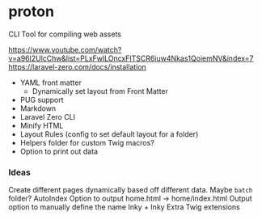 # proton
CLI Tool for compiling web assets


https://www.youtube.com/watch?v=a96l2UlcChw&list=PLxFwlLOncxFITSCR6iuw4Nkas1QoiemNV&index=7
https://laravel-zero.com/docs/installation


* YAML front matter
  * Dynamically set layout from Front Matter
* PUG support
* Markdown
* Laravel Zero CLI
* Minify HTML
* Layout Rules (config to set default layout for a folder)
* Helpers folder for custom Twig macros?
* Option to print out data


### Ideas

Create different pages dynamically based off different data. Maybe `batch` folder?
AutoIndex Option to output home.html -> home/index.html
Output option to manually define the name
Inky + Inky Extra Twig extensions
